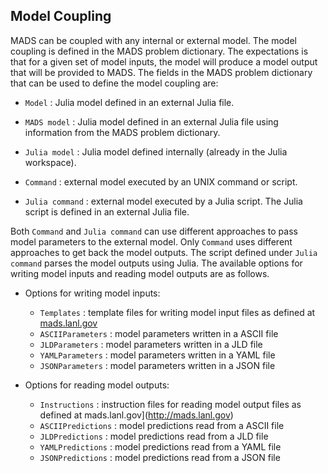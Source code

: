 Model Coupling
--------------

MADS can be coupled with any internal or external model.
The model coupling is defined in the MADS problem dictionary.
The expectations is that for a given set of model inputs, the model will produce a model output that will be provided to MADS.
The fields in the MADS problem dictionary that can be used to define the model coupling are:

- `Model` : Julia model defined in an external Julia file.

- `MADS model` : Julia model defined in an external Julia file using information from the MADS problem dictionary.

- `Julia model` : Julia model defined internally (already in the Julia workspace).

- `Command` : external model executed by an UNIX command or script.

- `Julia command` : external model executed by a Julia script. The Julia script is defined in an external Julia file.

Both `Command` and `Julia command` can use different approaches to pass model parameters to the external model.
Only `Command` uses different approaches to get back the model outputs.
The script defined under `Julia command` parses the model outputs using Julia.
The available options for writing model inputs and reading model outputs are as follows.

* Options for writing model inputs:
    + `Templates` : template files for writing model input files as defined at [mads.lanl.gov](http://mads.lanl.gov)
    + `ASCIIParameters` : model parameters written in a ASCII file
    + `JLDParameters` : model parameters written in a JLD file
    + `YAMLParameters` : model parameters written in a YAML file
    + `JSONParameters` : model parameters written in a JSON file

* Options for reading model outputs:
    + `Instructions` : instruction files for reading model output files as defined at mads.lanl.gov](http://mads.lanl.gov)
    + `ASCIIPredictions` : model predictions read from a ASCII file
    + `JLDPredictions` : model predictions read from a JLD file
    + `YAMLPredictions` : model predictions read from a YAML file
    + `JSONPredictions` : model predictions read from a JSON file